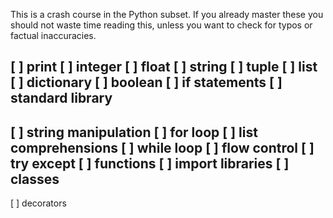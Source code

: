 This is a crash course in the Python subset. If you already master these you should not waste time reading this, unless you want to check for typos or factual inaccuracies. 

[ ] print
[ ] integer
[ ] float
[ ] string
[ ] tuple
[ ] list
[ ] dictionary
[ ] boolean
[ ] if statements
[ ] standard library
----------------------------
[ ] string manipulation
[ ] for loop
[ ] list comprehensions
[ ] while loop
[ ] flow control
[ ] try except
[ ] functions
[ ] import libraries
[ ] classes
----------------------------
[ ] decorators

